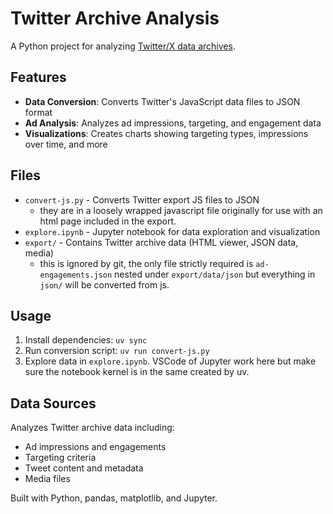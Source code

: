 # Twitter Archive Analysis

A Python project for analyzing [Twitter/X data archives](https://x.com/settings/download_your_data).

## Features

- **Data Conversion**: Converts Twitter's JavaScript data files to JSON format
- **Ad Analysis**: Analyzes ad impressions, targeting, and engagement data
- **Visualizations**: Creates charts showing targeting types, impressions over time, and more

## Files

- `convert-js.py` - Converts Twitter export JS files to JSON
    - they are in a loosely wrapped javascript file originally for use with an html page included in the export.
- `explore.ipynb` - Jupyter notebook for data exploration and visualization
- `export/` - Contains Twitter archive data (HTML viewer, JSON data, media)
    - this is ignored by git, the only file strictly required is `ad-engagements.json` nested under `export/data/json` but everything in `json/` will be converted from js.

## Usage

1. Install dependencies: `uv sync`
2. Run conversion script: `uv run convert-js.py`
3. Explore data in `explore.ipynb`. VSCode of Jupyter work here but make sure the notebook kernel is in the same created by uv.

## Data Sources

Analyzes Twitter archive data including:
- Ad impressions and engagements
- Targeting criteria
- Tweet content and metadata
- Media files

Built with Python, pandas, matplotlib, and Jupyter.